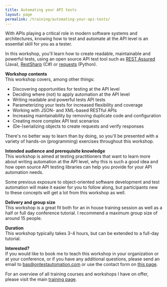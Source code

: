 ```yaml
---
title: Automating your API tests
layout: page
permalink: /training/automating-your-api-tests/
---
```

With APIs playing a critical role in modern software systems and architectures, knowing how to test and automate at the API level is an essential skill for you as a tester.

In this workshop, you'll learn how to create readable, maintainable and powerful tests, using an open source API test tool such as <a href="http://rest-assured.io/" target="_blank" rel="noopener noreferrer">REST Assured</a> (Java), <a href="http://restsharp.org/" target="_blank" rel="noopener noreferrer">RestSharp</a> (C#) or <a href="https://pypi.org/project/requests/" target="_blank" rel="noopener noreferrer">requests</a> (Python).

**Workshop contents**  
This workshop covers, among other things:

  * Discovering opportunities for testing at the API level
  * Deciding where (not) to apply automation at the API level
  * Writing readable and powerful tests API tests
  * Parameterizing your tests for increased flexibility and coverage
  * Working with JSON- and XML-based RESTful APIs
  * Increasing maintainability by removing duplicate code and configuration
  * Creating more complex API test scenarios
  * (De-)serializing objects to create requests and verify responses

There's no better way to learn than by doing, so you'll be presented with a variety of hands-on (programming) exercises throughout this workshop.

**Intended audience and prerequisite knowledge**  
This workshop is aimed at testing practitioners that want to learn more about writing automation at the API level, why this is such a good idea and how open source API testing libraries can help you provide for your API automation needs.

Some previous exposure to object-oriented software development and test automation will make it easier for you to follow along, but participants new to these concepts will get a lot from this workshop as well.

**Delivery and group size**  
This workshop is a great fit both for an in house training session as well as a half or full day conference tutorial. I recommend a maximum group size of around 15 people.

**Duration**  
This workshop typically takes 3-4 hours, but can be extended to a full-day tutorial.

**Interested?**  
If you would like to book me to teach this workshop in your organization or at your conference, or if you have any additional questions, please send an email to bas@ontestautomation.com or use the contact form on [this page](/contact/).

For an overview of all training courses and workshops I have on offer, please visit the main [training page](/training/).